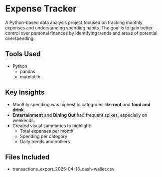 # Expense Tracker 

A Python-based data analysis project focused on tracking monthly expenses and understanding spending habits. The goal is to gain better control over personal finances by identifying trends and areas of potential overspending.


## Tools Used
- Python
  - pandas
  - matplotlib

## Key Insights
- Monthly spending was highest in categories like **rent** and **food and drink**.
- **Entertainment** and **Dining Out** had frequent spikes, especially on weekends.
- Created visual summaries to highlight:
  - Total expenses per month
  - Spending per category
  - Daily trends and outliers

## Files Included
- transactions_export_2025-04-13_cash-wallet.csv
